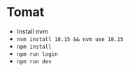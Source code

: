 # Tomat

- Install nvm
- `nvm install 18.15 && nvm use 18.15`
- `npm install`
- `npm run login`
- `npm run dev`

